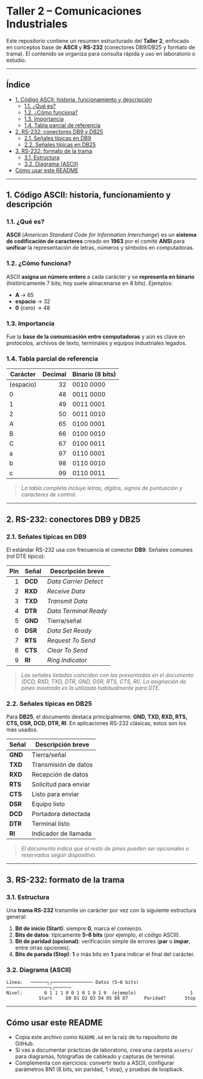 # Taller 2 – Comunicaciones Industriales

Este repositorio contiene un resumen estructurado del **Taller 2**, enfocado en conceptos base de **ASCII** y **RS-232** (conectores DB9/DB25 y formato de trama). El contenido se organiza para consulta rápida y uso en laboratorio o estudio.

---

## Índice
- [1. Código ASCII: historia, funcionamiento y descripción](#1-código-ascii-historia-funcionamiento-y-descripción)
  - [1.1. ¿Qué es?](#11-qué-es)
  - [1.2. ¿Cómo funciona?](#12-cómo-funciona)
  - [1.3. Importancia](#13-importancia)
  - [1.4. Tabla parcial de referencia](#14-tabla-parcial-de-referencia)
- [2. RS-232: conectores DB9 y DB25](#2-rs232-conectores-db9-y-db25)
  - [2.1. Señales típicas en DB9](#21-señales-típicas-en-db9)
  - [2.2. Señales típicas en DB25](#22-señales-típicas-en-db25)
- [3. RS-232: formato de la trama](#3-rs232-formato-de-la-trama)
  - [3.1. Estructura](#31-estructura)
  - [3.2. Diagrama (ASCII)](#32-diagrama-ascii)
- [Cómo usar este README](#cómo-usar-este-readme)

---

## 1. Código ASCII: historia, funcionamiento y descripción

### 1.1. ¿Qué es?
**ASCII** (*American Standard Code for Information Interchange*) es un **sistema de codificación de caracteres** creado en **1963** por el comité **ANSI** para **unificar** la representación de letras, números y símbolos en computadoras.

### 1.2. ¿Cómo funciona?
ASCII **asigna un número entero** a cada carácter y se **representa en binario** (históricamente 7 bits; hoy suele almacenarse en 8 bits). Ejemplos:
- **A** → 65
- **espacio** → 32
- **0** (cero) → 48

### 1.3. Importancia
Fue la **base de la comunicación entre computadoras** y aún es clave en protocolos, archivos de texto, terminales y equipos industriales legados.

### 1.4. Tabla parcial de referencia
| Carácter | Decimal | Binario (8 bits) |
|---|---:|---|
| (espacio) | 32 | 0010 0000 |
| 0 | 48 | 0011 0000 |
| 1 | 49 | 0011 0001 |
| 2 | 50 | 0011 0010 |
| A | 65 | 0100 0001 |
| B | 66 | 0100 0010 |
| C | 67 | 0100 0011 |
| a | 97 | 0110 0001 |
| b | 98 | 0110 0010 |
| c | 99 | 0110 0011 |

> *La tabla completa incluye letras, dígitos, signos de puntuación y caracteres de control.*

---

## 2. RS-232: conectores DB9 y DB25

### 2.1. Señales típicas en DB9
El estándar RS-232 usa con frecuencia el conector **DB9**. Señales comunes (rol DTE típico):

| Pin | Señal | Descripción breve |
|---:|---|---|
| 1 | **DCD** | *Data Carrier Detect* |
| 2 | **RXD** | *Receive Data* |
| 3 | **TXD** | *Transmit Data* |
| 4 | **DTR** | *Data Terminal Ready* |
| 5 | **GND** | Tierra/señal |
| 6 | **DSR** | *Data Set Ready* |
| 7 | **RTS** | *Request To Send* |
| 8 | **CTS** | *Clear To Send* |
| 9 | **RI** | *Ring Indicator* |

> *Las señales listadas coinciden con las presentadas en el documento (DCD, RXD, TXD, DTR, GND, DSR, RTS, CTS, RI). La asignación de pines mostrada es la utilizada habitualmente para DTE.*

### 2.2. Señales típicas en DB25
Para **DB25**, el documento destaca principalmente: **GND, TXD, RXD, RTS, CTS, DSR, DCD, DTR, RI**. En aplicaciones RS-232 clásicas, estos son los más usados.

| Señal | Descripción breve |
|---|---|
| **GND** | Tierra/señal |
| **TXD** | Transmisión de datos |
| **RXD** | Recepción de datos |
| **RTS** | Solicitud para enviar |
| **CTS** | Listo para enviar |
| **DSR** | Equipo listo |
| **DCD** | Portadora detectada |
| **DTR** | Terminal listo |
| **RI** | Indicador de llamada |

> *El documento indica que el resto de pines pueden ser opcionales o reservados según dispositivo.*

---

## 3. RS-232: formato de la trama

### 3.1. Estructura
Una **trama RS-232** transmite un carácter por vez con la siguiente estructura general:
1. **Bit de inicio (Start)**: siempre **0**, marca el comienzo.
2. **Bits de datos**: típicamente **5–8 bits** (por ejemplo, el código ASCII).
3. **Bit de paridad (opcional)**: verificación simple de errores (**par** o **impar**, entre otras opciones).
4. **Bits de parada (Stop)**: **1** o más bits en **1** para indicar el final del carácter.

### 3.2. Diagrama (ASCII)
```
Línea:   ──────┐┌─────────────── Datos (5–8 bits) ────────────────┐┌──────
Nivel:        0 1 1 1 0 0 1 0 1 0 1 0  (ejemplo)                    1
            Start     D0 D1 D2 D3 D4 D5 D6 D7      Paridad?       Stop
```

---

## Cómo usar este README
- Copia este archivo como `README.md` en la raíz de tu repositorio de GitHub.
- Si vas a documentar prácticas de laboratorio, crea una carpeta `assets/` para diagramas, fotografías de cableado y capturas de terminal.
- Complementa con ejercicios: convertir texto a ASCII, configurar parámetros 8N1 (8 bits, sin paridad, 1 stop), y pruebas de loopback.
